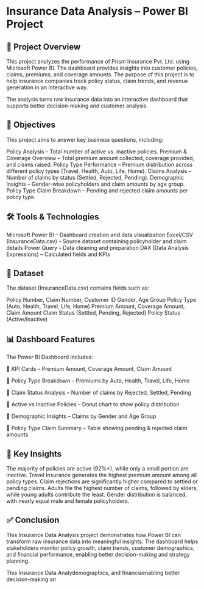  # Insurance Data Analysis – Power BI Project
 
## 📌 Project Overview

This project analyzes the performance of Prism Insurance Pvt. Ltd. using Microsoft Power BI. The dashboard provides insights into customer policies, claims, premiums, and coverage amounts. The purpose of this project is to help insurance companies track policy status, claim trends, and revenue generation in an interactive way.

The analysis turns raw insurance data into an interactive dashboard that supports better decision-making and customer analysis.

## 🎯 Objectives
This project aims to answer key business questions, including:

Policy Analysis – Total number of active vs. inactive policies.
Premium & Coverage Overview – Total premium amount collected, coverage provided, and claims raised.
Policy Type Performance – Premium distribution across different policy types (Travel, Health, Auto, Life, Home).
Claims Analysis – Number of claims by status (Settled, Rejected, Pending).
Demographic Insights – Gender-wise policyholders and claim amounts by age group.
Policy Type Claim Breakdown – Pending and rejected claim amounts per policy type.

## 🛠️ Tools & Technologies

Microsoft Power BI – Dashboard creation and data visualization
Excel/CSV (InsuranceData.csv) – Source dataset containing policyholder and claim details
Power Query – Data cleaning and preparation
DAX (Data Analysis Expressions) – Calculated fields and KPIs

## 📂 Dataset
<a href="https://docs.google.com/spreadsheets/d/1iCHFoldtOUbfQngT1J9HFSDpCoIpNUxUrps07-05HKk/edit?usp=sharing"></a>

The dataset (InsuranceData.csv) contains fields such as:

Policy Number, Claim Number, Customer ID
Gender, Age Group
Policy Type (Auto, Health, Travel, Life, Home)
Premium Amount, Coverage Amount, Claim Amount
Claim Status (Settled, Pending, Rejected)
Policy Status (Active/Inactive)

## 📊 Dashboard Features

The Power BI Dashboard includes:

📌 KPI Cards – Premium Amount, Coverage Amount, Claim Amount

📌 Policy Type Breakdown – Premiums by Auto, Health, Travel, Life, Home

📌 Claim Status Analysis – Number of claims by Rejected, Settled, Pending

📌 Active vs Inactive Policies – Donut chart to show policy distribution

📌 Demographic Insights – Claims by Gender and Age Group

📌 Policy Type Claim Summary – Table showing pending & rejected claim amounts

## 🚀 Key Insights

The majority of policies are active (92%+), while only a small portion are inactive.
Travel Insurance generates the highest premium amount among all policy types.
Claim rejections are significantly higher compared to settled or pending claims.
Adults file the highest number of claims, followed by elders, while young adults contribute the least.
Gender distribution is balanced, with nearly equal male and female policyholders.

## ✅ Conclusion

This Insurance Data Analysis project demonstrates how Power BI can transform raw insurance data into meaningful insights. The dashboard helps stakeholders monitor policy growth, claim trends, customer demographics, and financial performance, enabling better decision-making and strategy planning.


This Insurance Data Analydemographics, and financiaenabling better decision-making an
